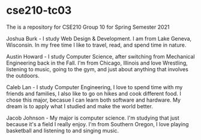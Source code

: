# cse210-tc03
The is a repository for CSE210 Group 10 for Spring Semester 2021

Joshua Burk - I study Web Design & Development. I am from Lake Geneva, Wisconsin. In my free time I like to travel, read, and spend time in nature.

Austin Howard - I study Computer Science, after switching from Mechanical Engineering back in the Fall. I'm from Chicago, Illinois and love Wrestling, listening to music, going to the gym, and just about anything that involves the outdoors.

Caleb Lan - I study Computer Engineering, I love to spend time with my friends and families, I also like to go on hikes and cook different food. I chose this major, becasue I can learn both software and hardware. My dream is to apply what I studied and make the world better. 

Jacob Johnson - My major is computer science. I'm studying that just because it's a field I really enjoy. I'm from Southern Oregon, I love playing basketball and listening to and singing music. 